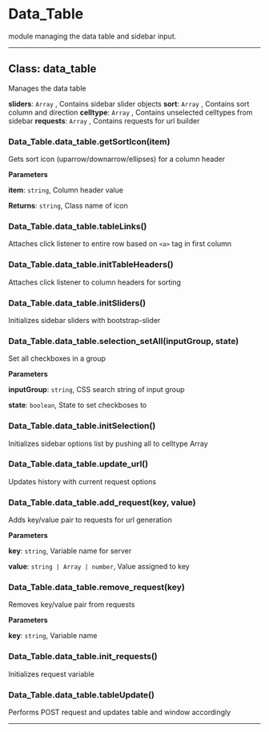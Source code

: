 # Data_Table

module managing the data table and sidebar input.



* * *

## Class: data_table
Manages the data table

**sliders**: `Array` , Contains sidebar slider objects
**sort**: `Array` , Contains sort column and direction
**celltype**: `Array` , Contains unselected celltypes from sidebar
**requests**: `Array` , Contains requests for url builder
### Data_Table.data_table.getSortIcon(item) 

Gets sort icon (uparrow/downarrow/ellipses) for a column header

**Parameters**

**item**: `string`, Column header value

**Returns**: `string`, Class name of icon

### Data_Table.data_table.tableLinks() 

Attaches click listener to entire row based on `<a>` tag in first column


### Data_Table.data_table.initTableHeaders() 

Attaches click listener to column headers for sorting


### Data_Table.data_table.initSliders() 

Initializes sidebar sliders with bootstrap-slider


### Data_Table.data_table.selection_setAll(inputGroup, state) 

Set all checkboxes in a group

**Parameters**

**inputGroup**: `string`, CSS search string of input group

**state**: `boolean`, State to set checkboses to


### Data_Table.data_table.initSelection() 

Initializes sidebar options list
by pushing all to celltype Array


### Data_Table.data_table.update_url() 

Updates history with current request options


### Data_Table.data_table.add_request(key, value) 

Adds key/value pair to requests for url generation

**Parameters**

**key**: `string`, Variable name for server

**value**: `string | Array | number`, Value assigned to key


### Data_Table.data_table.remove_request(key) 

Removes key/value pair from requests

**Parameters**

**key**: `string`, Variable name


### Data_Table.data_table.init_requests() 

Initializes request variable


### Data_Table.data_table.tableUpdate() 

Performs POST request and updates table and window accordingly




* * *










